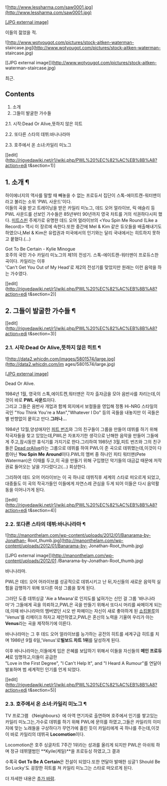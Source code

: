 ![http://www.lessharma.com/saw0001.jpg](http://www.lessharma.com/saw0001.jpg)

[[JPG external image]](http://www.lessharma.com/saw0001.jpg)

  
이들의 젊었을 적.

![http://www.wotyougot.com/pictures/stock-aitken-waterman-
staircase.jpg](http://www.wotyougot.com/pictures/stock-aitken-waterman-
staircase.jpg)

[[JPG external image]](http://www.wotyougot.com/pictures/stock-aitken-
waterman-staircase.jpg)

  
최근.

## Contents

    

1. 소개 
2. 그들이 발굴한 가수들 
    

2.1. 시작:Dead Or Alive,뜻하지 않은 히트

2.2. 또다른 스타의 데뷔:바나나라마

2.3. 호주에서 온 소녀:카일리 미노그

[[edit](http://rigvedawiki.net/r1/wiki.php/PWL%20%EC%82%AC%EB%8B%A8?action=edi
t&section=1)]

## 1. 소개 ¶

하이에너지의 역사를 말할 때 빼놓을 수 없는 프로듀서 집단이 스톡-에이트캔-워터맨이라고 불리는 소위 'PWL 사운드'이다.  
이들의 곡을 받고 트레이닝을 받은 카일리 미노그, 데드 오어 얼라이브, 릭 애슬리 등 PWL 사운드를 선보인 가수들은 85년부터 90년까지
영국 차트를 거의 석권하다시피 했다. [미트스핀](%EB%AF%B8%ED%8A%B8%EC%8A%A4%ED%95%80.md) 주제가로
유명한 데드 오어 얼라이브의 <You Spin Me Round (Like a Record)> 역시 이 장르에 속한다.또한 중간에 Mel &
Kim 같은 듀오들을 배출해내기도 하였으나,Mel & Kim은 유럽권과 미국에서의 인기와는 달리 국내에서는 히트하지 못하고 뭍혔다.(...)

  
  

Got To Be Certain - Kylie Minogue  
호주의 국민 가수 카일리 미노그의 제1의 전성기. 스톡-에이트캔-워터맨이 프로듀스한 곡이다. 카일리는 이후  
'Can't Get You Out of My Head'로 제2의 전성기를 맞았지만 원래는 이런 음악을 하는 가수였다.

  

[[edit](http://rigvedawiki.net/r1/wiki.php/PWL%20%EC%82%AC%EB%8B%A8?action=edi
t&section=2)]

## 2. 그들이 발굴한 가수들 ¶

  

[[edit](http://rigvedawiki.net/r1/wiki.php/PWL%20%EC%82%AC%EB%8B%A8?action=edi
t&section=3)]

### 2.1. 시작:Dead Or Alive,뜻하지 않은 히트 ¶

![http://data2.whicdn.com/images/5801574/large.jpg](http://data2.whicdn.com/im
ages/5801574/large.jpg)

[[JPG external image]](http://data2.whicdn.com/images/5801574/large.jpg)

  
Dead Or Alive.

  

1984년 1월, 영국의 스톡,에이트켄,워터맨은 각자 출자금을 모아 음반사를 차리는데,이것이 바로 **PWL 사운드**이다.  
그리고 그들은 음반사 개업과 함께 외지에서 보컬들을 영입해 정통 Hi-NRG 스타일의 곡인 "You Think You're a
Man","Whatever I Do" 등의 곡들을 내놓지만 이 곡들은 별 반향없이 뭍히고 만다.**그러나...**

  

1984년 12월,양성애자인 [피트 번즈](%ED%94%BC%ED%8A%B8%20%EB%B2%88%EC%A6%88.md)와 그의
친구들이 그룹을 만들어 데뷔를 하기 위해 작곡자들을 찾고 있었는데,PWL은 자포자기한 생각으로 난해한 음악을 만들어 그들에게 주고,잠시동안
휴식기를 가지기로 한다.그리하여 1985년 3월,피트 번즈와 그의 친구들은 [Dead orAlive](Dead%20or%20Alive.md)라는 그룹으로 데뷔를 하여 PWL이 준 곡으로 데뷔했는데,이것이 다름아닌 **You
Spin Me Around**이다.PWL의 멤버 중 하나인 피티 워터맨(Pete Waterman)은 이때를 두고,이 곡을 만들기 위해
구입했던 악기들의 대금값 때문에 저작권료 들어오는 날을 기다렸다고(...) 회상한다.

  

그리하여 데드 오어 어라이브는 이 곡 하나로 데뷔직후 세계의 스타로 떠오르게 되었고,대중들도 이 곡의 작곡가들인 이들에게 자연스레 관심을
두게 되어 이들은 다시 음악활동을 이어나가게 된다.

  

[[edit](http://rigvedawiki.net/r1/wiki.php/PWL%20%EC%82%AC%EB%8B%A8?action=edi
t&section=4)]

### 2.2. 또다른 스타의 데뷔:바나나라마 ¶

![http://manonthelam.com/wp-content/uploads/2012/01/Banarama-by-Jonathan-
Root_thumb.jpg](http://manonthelam.com/wp-content/uploads/2012/01/Banarama-by-
Jonathan-Root_thumb.jpg)

[[JPG external image]](http://manonthelam.com/wp-content/uploads/2012/01
/Banarama-by-Jonathan-Root_thumb.jpg)

  
바나나라마.

  

PWL은 데드 오어 어라이브를 성공적으로 데뷔시키고 난 뒤,자신들의 새로운 음악적 실험을 감행하기 위해 또다른 여성 그룹을 찾게 된다.

  

그러던 도중 데뷔싱글 'Aie a Mwana'로 인지도를 넓혀가는 신인 걸 그룹 '바나나라마'가 그들에게 곡을 의뢰하고,PWL은 곡을 만들기
위해서 또다시 머리를 싸메이게 되는데,이때 바나나라마의 멤버였던 시오 반 파헤이는 자신이 새로 좋아하게 된 [쇼킹블루](%EC%87%BC%ED%82%B9%20%EB%B8%94%EB%A3%A8.md)의 'Venus'를 리메이크 하자고
제안하였고,PWL은 혼신의 노력을 기울여 우리가 아는 **Venus**라는 곡을 제작하기에 이른다.

  

바나나라마는 그 후 데드 오어 얼라이브를 능가하는 공전의 히트를 세계구급 히트를 치며 1986년 9월 6일,'Venus'로**빌보드 차트
1위**를 달성하게 된다.

  

이후 바나나라마는,이들에게 입은 은혜를 보답하기 위해서 이들을 자신들의 **메인 프로듀서**로 임명하고,이들이 공급한  
"Love in the First Degree", "I Can't Help It", and "I Heard A Rumour"를 연달아
발표하며 범 세계적인 인기를 언게 되었다.

  

[[edit](http://rigvedawiki.net/r1/wiki.php/PWL%20%EC%82%AC%EB%8B%A8?action=edi
t&section=5)]

### 2.3. 호주에서 온 소녀:카일리 미노그 ¶

TV 프로그램 《Neighbours》에 아역 연기자로 출연하며 호주에서 인기를 쌓고있는 카일리 미노그는,가수로 데뷔를 하기 위해 PWL에
문의를 하였고,그들은 카일리의 이미지에 맞는 노래들을 구상하다가 무언가에 홀린 듯이 카일리에게 곡 하나를 주는데,이것이 바로 카일리의 데뷔곡
**Locomotion**이다.  

Locomotion은 호주 싱글차트 7주간 1위라는 성과를 올리게 되지만 PWL은 아쉬워 하며 정규 데뷔앨범인 **Kyile(케일)**을
프로듀싱 하였고,그 결과

  
  

  

수록곡 **Got To Be A Certain**은 전설이 되었다.또한 연달아 발매한 싱글'I Should Be So Lucky'도 굉장한
히트를 쳐 카일리 미노그는 스타로 떠오르게 된다.

  

더 자세한 내용은 [추가 바람](%EC%B6%94%EA%B0%80%20%EB%B0%94%EB%9E%8C.md).

